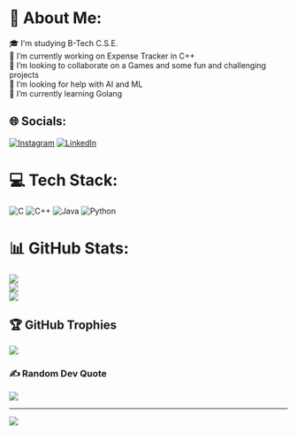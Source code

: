 # 💫 About Me:
🎓 I'm studying B-Tech C.S.E. <br>🔭 I’m currently working on Expense Tracker in C++<br>👯 I’m looking to collaborate on a Games and some fun and challenging projects<br>🤝 I’m looking for help with AI and ML<br>🌱 I’m currently learning Golang


## 🌐 Socials:
[![Instagram](https://img.shields.io/badge/Instagram-%23E4405F.svg?logo=Instagram&logoColor=white)](https://instagram.com/princeklad) [![LinkedIn](https://img.shields.io/badge/LinkedIn-%230077B5.svg?logo=linkedin&logoColor=white)](https://linkedin.com/in/prince-lad-3032bb284) 

# 💻 Tech Stack:
![C](https://img.shields.io/badge/c-%2300599C.svg?style=for-the-badge&logo=c&logoColor=white) ![C++](https://img.shields.io/badge/c++-%2300599C.svg?style=for-the-badge&logo=c%2B%2B&logoColor=white) ![Java](https://img.shields.io/badge/java-%23ED8B00.svg?style=for-the-badge&logo=openjdk&logoColor=white) ![Python](https://img.shields.io/badge/python-3670A0?style=for-the-badge&logo=python&logoColor=ffdd54)
# 📊 GitHub Stats:
![](https://github-readme-stats.vercel.app/api?username=Princelad&theme=tokyonight&hide_border=false&include_all_commits=false&count_private=false)<br/>
![](https://github-readme-streak-stats.herokuapp.com/?user=Princelad&theme=tokyonight&hide_border=false)<br/>
![](https://github-readme-stats.vercel.app/api/top-langs/?username=Princelad&theme=tokyonight&hide_border=false&include_all_commits=false&count_private=false&layout=compact)

## 🏆 GitHub Trophies
![](https://github-profile-trophy.vercel.app/?username=Princelad&theme=tokyonight&no-frame=true&no-bg=false&margin-w=4)

### ✍️ Random Dev Quote
![](https://quotes-github-readme.vercel.app/api?type=horizontal&theme=tokyonight)

---
[![](https://visitcount.itsvg.in/api?id=Princelad&icon=1&color=1)](https://visitcount.itsvg.in)
